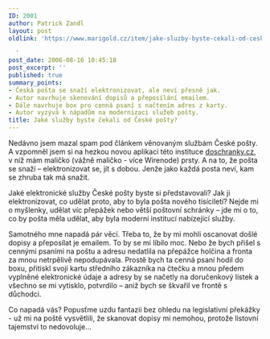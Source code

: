 ```yaml
---
ID: 2001
author: Patrick Zandl
layout: post
oldlink: 'https://www.marigold.cz/item/jake-sluzby-byste-cekali-od-ceske-posty

  '
post_date: 2006-08-16 10:45:18
post_excerpt: ''
published: true
summary_points:
- Česká pošta se snaží elektronizovat, ale neví přesně jak.
- Autor navrhuje skenování dopisů a přeposílání emailem.
- Dále navrhuje box pro cenná psaní s načtením adres z karty.
- Autor vyzývá k nápadům na modernizaci služeb pošty.
title: Jaké služby byste čekali od České pošty?
---
```


<p>Nedávno jsem mazal spam pod článkem věnovaným službám České pošty. A vzpomněl jsem si na hezkou novou aplikaci této instituce <a href="http://www.doschranky.cz">doschranky.cz</a>, v níž mám maličko (vážně maličko - více Wirenode) prsty. A na to, že pošta se snaží – elektronizovat se, jít s dobou. Jenže jako každá posta neví, kam se zhruba tak má snažit.</p>

<p>Jaké elektronické služby České pošty byste si představovali? Jak ji elektronizovat, co udělat proto, aby to byla pošta nového tisíciletí? Nejde mi o myšlenky, udělat víc přepážek nebo větší poštovní schránky – jde mi o to, co by pošta měla udělat, aby byla moderní institucí nabízející služby. </p>

<p>Samotného mne napadá pár věcí. Třeba to, že by mi mohli oscanovat došlé dopisy a přeposílat je emailem. To by se mi líbilo moc. Nebo že bych přišel s cennými psaními na poštu a adresu nedatlila na přepážce holčina a fronta za mnou netrpělivě nepodupávala. Prostě bych ta cenná psaní hodil do boxu, přitiskl svoji kartu středního zákazníka na čtečku a mnou předem vyplněné elektronické údaje a adresy by se načetly na doručenkový lístek a všechno se mi vytisklo, potvrdilo – aniž bych se škvařil ve frontě s důchodci. </p>

<p>Co napadá vás? Popusťme uzdu fantazii bez ohledu na legislativní překážky - už mi na poště vysvětlili, že skanovat dopisy mi nemohou, protože listovní tajemství to nedovoluje...
</p>